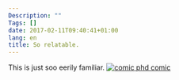 ```yaml
---
Description: ""
Tags: []
date: 2017-02-11T09:40:41+01:00
lang: en
title: So relatable.
---
```


This is just soo eerily familiar.
[ ![comic](http://www.phdcomics.com/comics/archive/phd020817s.gif) ](http://phdcomics.com/comics.php?f=1922)
[phd comic](http://phdcomics.com/comics.php?f=1922)
